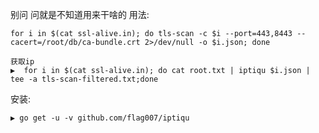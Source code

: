 别问 问就是不知道用来干啥的
用法:

```
for i in $(cat ssl-alive.in); do tls-scan -c $i --port=443,8443 --cacert=/root/db/ca-bundle.crt 2>/dev/null -o $i.json; done
```

```
获取ip
▶  for i in $(cat ssl-alive.in); do cat root.txt | iptiqu $i.json | tee -a tls-scan-filtered.txt;done
```

安装:

```
▶ go get -u -v github.com/flag007/iptiqu
```
